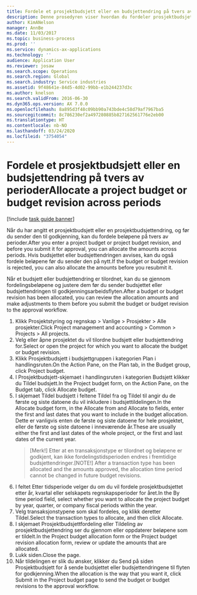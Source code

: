 ```yaml
---
title: Fordele et prosjektbudsjett eller en budsjettendring på tvers av perioder
description: Denne prosedyren viser hvordan du fordeler prosjektbudsjettbeløp på tvers av perioder.
author: KimANelson
manager: AnnBe
ms.date: 11/03/2017
ms.topic: business-process
ms.prod: ''
ms.service: dynamics-ax-applications
ms.technology: ''
audience: Application User
ms.reviewer: josaw
ms.search.scope: Operations
ms.search.region: Global
ms.search.industry: Service industries
ms.assetid: 9f48641e-84d5-4d02-99bb-e1b244237d3c
ms.author: knelson
ms.search.validFrom: 2016-06-30
ms.dyn365.ops.version: AX 7.0.0
ms.openlocfilehash: 8a895d3f48c09bb90a743bde4c58d79af7967ba5
ms.sourcegitcommit: 8c786230ef2a497280885b827162561776e2eb00
ms.translationtype: HT
ms.contentlocale: nb-NO
ms.lasthandoff: 03/24/2020
ms.locfileid: "3754054"
---
```

# <a name="allocate-a-project-budget-or-budget-revision-across-periods"></a><span data-ttu-id="d9870-103">Fordele et prosjektbudsjett eller en budsjettendring på tvers av perioder</span><span class="sxs-lookup"><span data-stu-id="d9870-103">Allocate a project budget or budget revision across periods</span></span>

[!include [task guide banner](../../includes/task-guide-banner.md)]

<span data-ttu-id="d9870-104">Når du har angitt et prosjektbudsjett eller en prosjektbudsjettendring, og før du sender den til godkjenning, kan du fordele beløpene på tvers av perioder.</span><span class="sxs-lookup"><span data-stu-id="d9870-104">After you enter a project budget or project budget revision, and before you submit it for approval, you can allocate the amounts across periods.</span></span> <span data-ttu-id="d9870-105">Hvis budsjettet eller budsjettendringen avvises, kan du også fordele beløpene før du sender den på nytt.</span><span class="sxs-lookup"><span data-stu-id="d9870-105">If the budget or budget revision is rejected, you can also allocate the amounts before you resubmit it.</span></span> 

<span data-ttu-id="d9870-106">Når et budsjett eller budsjettendring er tilordnet, kan du se gjennom fordelingsbeløpene og justere dem før du sender budsjettet eller budsjettendringen til godkjenningsarbeidsflyten.</span><span class="sxs-lookup"><span data-stu-id="d9870-106">After a budget or budget revision has been allocated, you can review the allocation amounts and make adjustments to them before you submit the budget or budget revision to the approval workflow.</span></span> 

1. <span data-ttu-id="d9870-107">Klikk Prosjektstyring og regnskap > Vanlige > Prosjekter > Alle prosjekter.</span><span class="sxs-lookup"><span data-stu-id="d9870-107">Click Project management and accounting > Common > Projects > All projects.</span></span> 
2. <span data-ttu-id="d9870-108">Velg eller åpne prosjektet du vil tilordne budsjett eller budsjettendring for.</span><span class="sxs-lookup"><span data-stu-id="d9870-108">Select or open the project for which you want to allocate the budget or budget revision.</span></span> 
3. <span data-ttu-id="d9870-109">Klikk Prosjektbudsjett i budsjettgruppen i kategorien Plan i handlingsruten.</span><span class="sxs-lookup"><span data-stu-id="d9870-109">On the Action Pane, on the Plan tab, in the Budget group, click Project budget.</span></span> 
4. <span data-ttu-id="d9870-110">I Prosjektbudsjett-skjemaet i handlingsruten i kategorien Budsjett klikker du Tildel budsjett.</span><span class="sxs-lookup"><span data-stu-id="d9870-110">In the Project budget form, on the Action Pane, on the Budget tab, click Allocate budget.</span></span> 
5. <span data-ttu-id="d9870-111">I skjemaet Tildel budsjett i feltene Tildel fra og Tildel til angir du de første og siste datoene du vil inkludere i budsjettildelingen.</span><span class="sxs-lookup"><span data-stu-id="d9870-111">In the Allocate budget form, in the Allocate from and Allocate to fields, enter the first and last dates that you want to include in the budget allocation.</span></span> <span data-ttu-id="d9870-112">Dette er vanligvis enten de første og siste datoene for hele prosjektet, eller de første og siste datoene i inneværende år.</span><span class="sxs-lookup"><span data-stu-id="d9870-112">These are usually either the first and last dates of the whole project, or the first and last dates of the current year.</span></span>  
   > <span data-ttu-id="d9870-113">[Merk!] Etter at en transaksjonstype er tilordnet og beløpene er godkjent, kan ikke fordelingstidsperioden endres i fremtidige budsjettendringer.</span><span class="sxs-lookup"><span data-stu-id="d9870-113">[NOTE!] After a transaction type has been allocated and the amounts approved, the allocation time period cannot be changed in future budget revisions.</span></span> 
6. <span data-ttu-id="d9870-114">I feltet Etter tidsperiode velger du om du vil fordele prosjektbudsjettet etter år, kvartal eller selskapets regnskapsperioder for året.</span><span class="sxs-lookup"><span data-stu-id="d9870-114">In the By time period field, select whether you want to allocate the project budget by year, quarter, or company fiscal periods within the year.</span></span>
7. <span data-ttu-id="d9870-115">Velg transaksjonstypene som skal fordeles, og klikk deretter Tildel.</span><span class="sxs-lookup"><span data-stu-id="d9870-115">Select the transaction types to allocate, and then click Allocate.</span></span> 
8. <span data-ttu-id="d9870-116">I skjemaet Prosjektbudsjettfordeling eller Tildeling av prosjektbudsjettendring ser du gjennom eller oppdaterer beløpene som er tildelt.</span><span class="sxs-lookup"><span data-stu-id="d9870-116">In the Project budget allocation form or the Project budget revision allocation form, review or update the amounts that are allocated.</span></span> 
9. <span data-ttu-id="d9870-117">Lukk siden.</span><span class="sxs-lookup"><span data-stu-id="d9870-117">Close the page.</span></span>
10. <span data-ttu-id="d9870-118">Når tildelingen er slik du ønsker, klikker du Send på siden Prosjektbudsjett for å sende budsjettet eller budsjettendringene til flyten for godkjenning.</span><span class="sxs-lookup"><span data-stu-id="d9870-118">When the allocation is the way that you want it, click Submit in the Project budget page to send the budget or budget revisions to the approval workflow.</span></span>  


